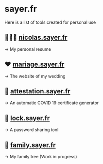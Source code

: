 # sayer.fr

Here is a list of tools created for personal use

## 👨🏼‍💻 [nicolas.sayer.fr](https://nicolas.sayer.fr/)
→ My personal resume


## ♥️ [mariage.sayer.fr](https://mariage.sayer.fr/)
→ The website of my wedding

## 🦠 [attestation.sayer.fr](https://attestation.sayer.fr/)
→ An automatic COVID 19 certificate generator

## 🔑 [lock.sayer.fr](https://lock.sayer.fr/)
→ A password sharing tool

## 🌳 [family.sayer.fr](https://mariage.sayer.fr/)
→ My family tree (Work in progress)
